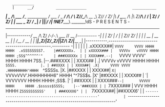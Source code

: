        __________
       |      __/          ______________                     ___________
_______| _    /____________\     ___    /______ __________  _/   ___    /
\_    ___/   /_\    ______/ \    Z/____/_\____/_\    __   \_\    Z/____/
 /    Z/      |_\   ____/__ _\______    /_\    |_\   Z/____/_\   ____/____
/             |     Z/     _/    Z/     |      |   ___    \_     Z/     _/
\_____________|__   /      |____________|______|___\/      /____________|
            !NE7____________\                       \_______!dS
                             - P R E S E N T S -
 _____________ ________ _____ _____ __ _ __________ ________ __________ _
|------------_/   __  /_\   Z/   _/-\/-._\  ___   //   __  /_---------- -|
|            |    Z/   |    /    |     |    Z/___/_    Z/   |            |
|            |    __   |  __ __  |     |  /___   _/    __   |            |
|____________|____Z/___|__Z/_Z/__|_____|____Z/___\ ____Z/___|__________ _|
|-----------.------------------------------------------------.--------- -|
|           |                                                |           |
|  .xXXXXX##|  `VVVV     VVVV HHHH     HHHH  .xSSSSSSSS7.    |##XXXXXx.  |
| xXXXXX### |   VVVVv   vVVVV HHHH     HHHH ;SS$^^^^^^'"     | ###XXXXXx |
| XXXX###.--|   `VVVV   VVVV' HHHH     HHHH 7SS.             |--.###XXXX |
| XXXX## | .|    VVVVv vVVVV  HHHH     HHHH `SSSS.           |. | ##XXXX |
| XXXX##| .X|     VVVV VVVV .HHHHHHHHH'HHHH  `^SSSSs.        |X. |##XXXX |
| XXXX##| `X|     `VVVvVVV'.HHHHHHHH6" HHHH     "^7SS$s.     |X' |##XXXX |
| XXXX## | `|      VVVVVVV    HHHH     HHHH         ;SS$.    |' | ##XXXX |
| XXXX###`--|       VVVVV     HHHH     HHHH .$sssss$SSSS;    |--'###XXXX |
| `7XXXX### |        VVV      HHHH     HHHH `ZSSSSSSSSSS'    | ###XXXX6" |
|  `7XXXXX##|                                                |##XXXX6'   |
|           `------------------------------------------------'           |
`------------------------------------------------------------------------'
